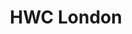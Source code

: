 ---
title: HWC London
start: 2018-01-24T18:30:00+00:00
end: 2018-01-24T20:30:00+00:00
venue: thehub-coventgarden
eventbrite: 42167680668
photo: 2018-01-24.jpg
requirements: "<p>Join us anytime from 18:00 onwards at Proven Dough cafe below Hub by Premier Inn hotel in Covent Garden. The main event starts at 18:30. No need to check-in at the venue just look out for <a href='https://calumryan.com'>Calum Ryan</a>, the organiser, usually sitting towards the back of the cafe wearing an IndieWeb t-shirt and stickered laptop.</p><p>There are a few different ways you can register for Homebrew Website Club London:</p>"
description: "Demos of personal websites and the opportunity to create, update or experiment on your personal website"
attendees:
- https://chrisburnell.com
- https://letorey.co.uk/
- http://www.kevinmarks.com/
---